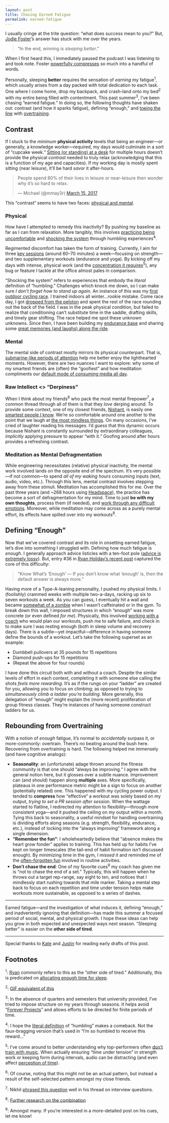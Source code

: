 ```yaml
---
layout: post
title: Chasing Earned Fatigue
permalink: earned-fatigue
---
```


I usually cringe at the trite question: “what does success mean to you?” But, [Jodie Foster](https://en.wikipedia.org/wiki/Jodie_Foster)’s answer has stuck with me over the years.

> “In the end, winning is _sleeping better_.”

When I first heard this, I immediately paused the podcast I was listening to and took note. Foster [powerfully compresses](http://www.eugenewei.com/blog/2017/5/11/jpeg-your-ideas) so much into a handful of words.

Personally, sleeping **better** requires the sensation of _earning_ my fatigue<sup>1</sup>, which usually arises from a day packed with total dedication to each task. One where I come home, drop my backpack, and crash-land onto my bed<sup>2</sup> with my entire being filled with contentment. This past summer<sup>3</sup>, I’ve been chasing “earned fatigue.” In doing so, the following thoughts have shaken out: contrast (and how it sparks fatigue), defining “enough,” and [toeing the line](https://twitter.com/jasdev/status/888200077046624256) with [overtraining](/thoughts/2017-7-25).

## Contrast

If I stuck to the _minimum_ __physical activity__ levels that being an engineer—or generally, a knowledge worker—required, my days would culminate in a sort of “cupcake week.“ [Sitting (or standing) at a desk](https://twitter.com/jasdev/status/883062810137243649) for multiple hours doesn’t provide the physical _contrast_ needed to truly relax (acknowledging that this is a function of my age and capacities). If my working day is mostly spent sitting (near leisure), it’ll be hard _savor_ it after-hours.

<blockquote class="twitter-tweet" data-lang="en"><p lang="en" dir="ltr">People spend 80% of their lives in leisure or near-leisure then wonder why it’s so hard to relax.</p>&mdash; Michael (@mmay3r) <a href="https://twitter.com/mmay3r/status/841891545628479490">March 15, 2017</a></blockquote> <script async src="//platform.twitter.com/widgets.js" charset="utf-8"></script>

This “contrast“ seems to have two faces: [physical and mental](https://twitter.com/ZackShapiro/status/892379653058564097).

### Physical

How have I attempted to remedy this inactivity? By pushing my baseline as far as I can from relaxation. More tangibly, this involves [practicing being uncomfortable](http://nymag.com/scienceofus/2016/06/how-exercise-shapes-you-far-beyond-the-gym.html) and [shocking the system](/thoughts/2016-12-27) through humbling experiences<sup>4</sup>.

Regimented discomfort has taken the form of training. Currently, I aim for three [key sessions](https://furthermore.equinox.com/articles/2012/05/are-you-training-too-much) (around 60–70 minutes) a week—focusing on strength—and two supplementary workouts (endurance and yoga). By kicking off my days with intense, physical work (and the [concentration it requires](https://twitter.com/jewelia/status/888414514047180802)<sup>5</sup>), any bug or feature I tackle at the office almost pales in comparison.

“Shocking the system” refers to experiences that embody the _literal_ definition of “humbling.” Challenges which knock me down, so I can make sure _I don’t forget how to stand up again_. An instance of this was my [first outdoor cycling race](https://www.instagram.com/p/BSGpGqegAwO). I trained indoors all winter…rookie mistake. Come race day, I got [dropped from the peloton](https://en.wikipedia.org/wiki/Glossary_of_cycling#D) and spent the rest of the race rounding out the back of the field. I was in the peak physical condition, but failed to realize that conditioning can’t substitute time in the saddle, drafting skills, and timely gear shifting. The race helped me spot these unknown unknowns. Since then, I have been building my [endurance base](https://www.instagram.com/p/BUVA4ZRgLDK) and sharing some [great memories (and laughs) along the ride](https://www.instagram.com/p/BVK_u8UBll5).

### Mental

The mental side of contrast mostly mirrors its physical counterpart. That is, [submarine-like periods of attention](https://twitter.com/sama/status/630869228137127936) help me better enjoy the lighthearted moments. However, there are two nuances I want to explore: why some of my smartest friends are (often) the “goofiest” and how meditation compliments our [default mode of _consuming_ media all day](http://nearthespeedoflight.com/article/2017_01_25_don___t_kill_time_2).

### Raw Intellect <> “Derpiness”

When I think about my friends<sup>6</sup> who pack the most mental firepower<sup>7</sup>, a common thread through all of them is that they _love_ derping around. To provide some context, one of my closest friends, [Nishant](https://twitter.com/binroot), is easily one [smartest people I know](http://shukla.io). We’re so comfortable around one another to the point that we laugh at [the most mindless things](https://twitter.com/jasdev/status/843930159451426818). On many occasions, I’ve cried of laughter reading his messages. I’d _guess_ that this dynamic occurs because Nishant is constantly surrounded by extraordinary colleagues, _implicitly_ applying pressure to appear “with it.“ Goofing around after hours provides a refreshing contrast.

### Meditation as Mental Defragmentation

While engineering necessitates (relative) physical inactivity, the mental work involved lands on the opposite end of the spectrum. It’s very possible—if not common—to spend _all of my waking hours_ consuming inputs (text, audio, video, etc.). Through this lens, mental contrast involves stepping away from these stimuli. Meditation has accomplished this for me. Over the past three years (and ~268 hours using [Headspace](https://www.headspace.com)), the practice has become a sort of defragmentation for my mind. Time to just __be with my own thoughts__, process them (if needed), and [work through any difficult emotions](https://twitter.com/mmay3r/status/841431966536814592).   Moreover, while meditation may come across as a purely mental effort, its effects have spilled over into my workouts<sup>8</sup>.

## Defining “Enough”

Now that we’ve covered contrast and its role in onsetting earned fatigue, let’s dive into something I struggled with. Defining how much fatigue is _enough_. I generally approach advice listicles with a ten-foot pole ([advice is extremely lossy](https://twitter.com/sean_a_rose/status/758103984636764160)). But, entry #36 in [Ryan Holiday’s recent post](https://thoughtcatalog.com/ryan-holiday/2017/06/how-to-live-a-full-life-and-leave-nothing-on-the-table-by-30/) captured the core of this difficulty:

> “Know What’s ‘Enough’ — If you don’t know what ‘enough’ is, then the default answer is always more.”

Having more of a Type-A-leaning personality, I pushed my physical limits. I (foolishly) crammed weeks with multiple two-a-days, racking up six to seven workouts a week. As you can guess, I eventually hit a wall and became [somewhat of a zombie](https://twitter.com/jasdev/status/853790810172772352) when I wasn’t caffeinated or in the gym. To break down this wall, I imposed structures in which “enough” was more concrete (or even defined _for me_). Physically, this involved [working with a coach](https://twitter.com/jasdev/status/869938469153492999) who would plan our workouts, push me to safe failure, and check in to make sure I was resting enough (both in sleep volume and recovery days). There is a subtle—yet impactful—difference in having someone define the bounds of a workout. Let’s take the following superset as an example:

- Dumbbell pullovers at 35 pounds for 15 repetitions
- Diamond push-ups for 15 repetitions
- (Repeat the above for four rounds)

I have done this circuit both with and without a coach. Despite the similar levels of effort in each context, completing it with someone else calling the shots _feels more rewarding_. It’s as if the rungs on your “ladder” are created for you, allowing you to focus on climbing; as opposed to trying to _simultaneously climb a ladder you’re building_. More generally, this delegation of “enough” might explain the (more recent) proliferation of group fitness classes. They’re instances of having someone construct ladders for us.

## Rebounding from Overtraining

With a notion of _enough_ fatigue, it’s normal to _accidentally_ surpass it, or more-commonly: overtrain. There’s no beating around the bush here. Recovering from overtraining is hard. The following helped me immensely (and have cognitive analogs):

- __Seasonality__: an (unfortunate) adage thrown around the fitness community is that one should “always be improving.“ I agree with the general notion here, but it glosses over a subtle nuance. Improvement can (and should) happen along __multiple__ axes. More specifically, plateaus in one performance metric might be a sign to focus on another (potentially related) one. This happened with my cycling power output. I tended to __compress__ how “effective“ a workout was solely based on my output, _trying to set a PR session after session_. When the wattage started to flatline, I redirected my attention to flexibility—through more consistent yoga—and it pushed the ceiling on my output within a month. Tying this back to seasonality, a useful mindset for handling overtraining is dividing efforts along seasons (e.g. strength, flexibility, endurance, etc.), instead of locking into the “always improving” framework along a single dimension.
- __“Remember the fun“__: I wholeheartedly believe that “absence makes the heart grow fonder” applies to training. This has held up for habits I’ve kept on longer timescales (the tail-end of habit formation isn’t discussed enough). By minimizing time in the gym, I _missed it_ and reminded me of the [often-forgotten fun](/thoughts/2017-4-25) involved in routine activities.
- __Don’t chase the end__: One of my favorite cues<sup>9</sup> my coach has given me is “not to chase the end of a set.” Typically, this will happen when he throws out a target rep-range, say eight to ten, and notices that I mindlessly start rushing towards that mile marker. Taking a mental step back to focus on each repetition and time under tension helps make workouts more sustainable, as opposed to a series of dashes.

---

Earned fatigue—and the investigation of what induces it, defining “enough,” and inadvertently ignoring that definition—has made this summer a focused period of social, mental, and physical growth. I hope these ideas can help you grow in both expected and unexpected ways next season. “Sleeping better” is easier on the __other side of tired__.

---

Special thanks to [Kate](https://twitter.com/katelikestoread) and [Justin](https://twitter.com/justinmduke) for reading early drafts of this post.

## Footnotes

<sup>1</sup>: [Ryan](https://twitter.com/ryandawidjan) commonly refers to this as the ”other side of tired.” Additionally, this is predicated on [allocating enough time for sleep](https://github.com/Jasdev/thoughts/blame/181dbeacaf083497ad10f080247a2e5b9b4af401/daily-list.md#L8).

<sup>2</sup>: [GIF equivalent of this](https://twitter.com/cgallello/status/841401466124349441)

<sup>3</sup>: In the absence of quarters and semesters that university provided, I’ve tried to impose structure on my years through seasons. It helps avoid “[Forever Projects](https://dianaberlin.com/posts/no-more-forever-projects)” and allows efforts to be directed for finite periods of time.

<sup>4</sup>: I hope the [literal definition](http://www.dictionary.com/browse/humbling) of “humbling” makes a comeback. Not the faux-bragging version that’s used in “I’m so humbled to receive this reward…”

<sup>5</sup>: I’ve come around to better understanding why top-performers often [don’t train with music](https://twitter.com/jasdev/status/779000205815480321). When actually ensuring “time under tension” in strength work or keeping form during intervals, audio can be distracting (and even affect [perception of time](https://twitter.com/jxxf/status/817405605963038720)).

<sup>6</sup>: Of course, noting that this might not be an actual pattern, but instead a result of the self-selected pattern amongst my close friends.

<sup>7</sup>: Nikhil [phrased this question](https://twitter.com/nikillinit/status/820697243753840641) well in his thread on interview questions.

<sup>8</sup>: [Further research on the combination](http://www.nature.com/tp/journal/v6/n2/full/tp2015225a.html)

<sup>9</sup>: Amongst many. If you’re interested in a more-detailed post on his cues, let me know!

